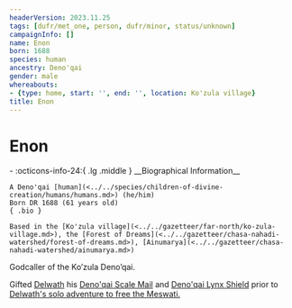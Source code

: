 ```yaml
---
headerVersion: 2023.11.25
tags: [dufr/met_one, person, dufr/minor, status/unknown]
campaignInfo: []
name: Enon
born: 1688
species: human
ancestry: Deno'qai
gender: male
whereabouts:
- {type: home, start: '', end: '', location: Ko'zula village}
title: Enon
---
```

# Enon
<div class="grid cards ext-narrow-margin ext-one-column" markdown>
- :octicons-info-24:{ .lg .middle } __Biographical Information__

    A Deno'qai [human](<../../species/children-of-divine-creation/humans/humans.md>) (he/him)  
    Born DR 1688 (61 years old)  
    { .bio }

    Based in the [Ko'zula village](<../../gazetteer/far-north/ko-zula-village.md>), the [Forest of Dreams](<../../gazetteer/chasa-nahadi-watershed/forest-of-dreams.md>), [Ainumarya](<../../gazetteer/chasa-nahadi-watershed/ainumarya.md>)
</div>


Godcaller of the Ko’zula Deno’qai. 

Gifted [Delwath](<../pcs/dunmar-fellowship/delwath.md>) his [Deno'qai Scale Mail](<../../campaigns/dunmari-frontier/treasure/notable-items/deno-qai-scale-mail.md>) and [Deno'qai Lynx Shield](<../../campaigns/dunmari-frontier/treasure/notable-items/deno-qai-lynx-shield.md>) prior to [Delwath's solo adventure to free the Meswati.](<../../campaigns/dunmari-frontier/session-notes/session-53-dufr.md>)


